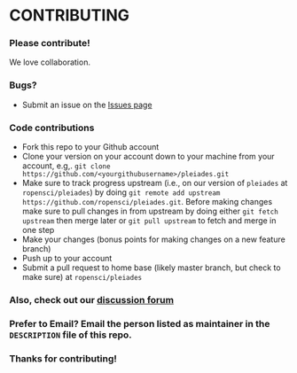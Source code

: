 # CONTRIBUTING #

### Please contribute!

We love collaboration.

### Bugs?

* Submit an issue on the [Issues page](https://github.com/ropensci/pleiades/issues)

### Code contributions

* Fork this repo to your Github account
* Clone your version on your account down to your machine from your account, e.g,. `git clone https://github.com/<yourgithubusername>/pleiades.git`
* Make sure to track progress upstream (i.e., on our version of `pleiades` at `ropensci/pleiades`) by doing `git remote add upstream https://github.com/ropensci/pleiades.git`. Before making changes make sure to pull changes in from upstream by doing either `git fetch upstream` then merge later or `git pull upstream` to fetch and merge in one step
* Make your changes (bonus points for making changes on a new feature branch)
* Push up to your account
* Submit a pull request to home base (likely master branch, but check to make sure) at `ropensci/pleiades`

### Also, check out our [discussion forum](https://discuss.ropensci.org)

### Prefer to Email? Email the person listed as maintainer in the `DESCRIPTION` file of this repo.

### Thanks for contributing!
